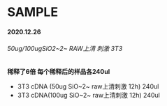 # SAMPLE

#### 2020.12.26

######  50ug/100ugSiO2~2~ RAW上清 刺激 3T3 



**稀释了6倍 每个稀释后的样品各240ul**

-   3T3 cDNA (50ug  SiO~2~ raw上清刺激  12h)  240ul
-   3T3 cDNA(100ug  SiO~2~ raw上清刺激 12h) 240ul



